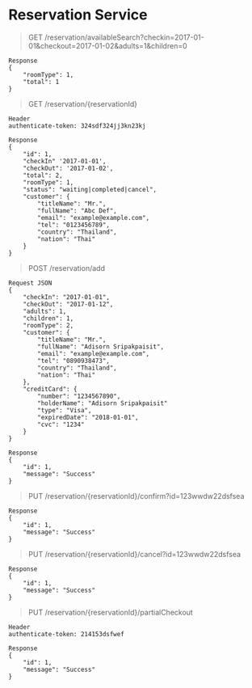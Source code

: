 # Reservation Service
> GET /reservation/availableSearch?checkin=2017-01-01&checkout=2017-01-02&adults=1&children=0
```
Response
{
    "roomType": 1,
    "total": 1
}
```
> GET /reservation/{reservationId}
```
Header
authenticate-token: 324sdf324jj3kn23kj
```
```
Response
{
    "id": 1,
    "checkIn" '2017-01-01',
    "checkOut": '2017-01-02',
    "total": 2,
    "roomType": 1,
    "status": "waiting|completed|cancel",
    "customer": {
        "titleName": "Mr.",
        "fullName": "Abc Def",
        "email": "example@example.com",
        "tel": "0123456789",
        "country": "Thailand",
        "nation": "Thai"
    }
}
```
> POST /reservation/add
```
Request JSON
{
    "checkIn": "2017-01-01",
    "checkOut": "2017-01-12",
    "adults": 1,
    "children": 1,
    "roomType": 2,
    "customer": {
	  	"titleName": "Mr.",
	  	"fullName": "Adisorn Sripakpaisit",
	  	"email": "example@example.com",
	  	"tel": "0890938473",
	  	"country": "Thailand",
	  	"nation": "Thai"
	},
    "creditCard": {
	  	"number": "1234567890",
		"holderName": "Adisorn Sripakpaisit"
		"type": "Visa",
	  	"expiredDate": "2018-01-01",
	  	"cvc": "1234"
	}
}
```
```
Response 
{
    "id": 1,
    "message": "Success"
}
```
> PUT /reservation/{reservationId}/confirm?id=123wwdw22dsfsea
```
Response
{
    "id": 1,
    "message": "Success"
}
```
> PUT /reservation/{reservationId}/cancel?id=123wwdw22dsfsea
```
Response
{
    "id": 1,
    "message": "Success"
}
```
> PUT /reservation/{reservationId}/partialCheckout
```
Header
authenticate-token: 214153dsfwef
```
```
Response
{
    "id": 1,
    "message": "Success"
}
```
